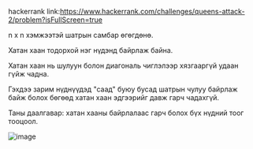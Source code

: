 hackerrank link:https://www.hackerrank.com/challenges/queens-attack-2/problem?isFullScreen=true

n x n хэмжээтэй шатрын самбар өгөгдөнө.

Хатан хаан тодорхой нэг нүдэнд байрлаж байна.

Хатан хаан нь шулуун болон диагональ чиглэлээр хязгааргүй удаан гүйж чадна.

Гэхдээ зарим нүднүүдэд "саад" буюу бусад шатрын чулуу байрлаж байж болох бөгөөд хатан хаан эдгээрийг давж гарч чадахгүй.

Таны даалгавар: хатан хааны байрлалаас гарч болох бүх нүдний тоог тооцоол.

![image](https://github.com/user-attachments/assets/382133c1-ee41-4098-9848-4ae9668ea04a)

